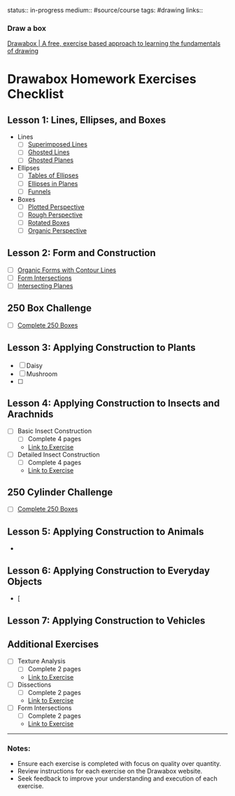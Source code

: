
status:: in-progress
medium:: #source/course 
tags: #drawing
links::

### Draw a box

[Drawabox | A free, exercise based approach to learning the fundamentals of drawing](https://drawabox.com/)


# Drawabox Homework Exercises Checklist

## Lesson 1: Lines, Ellipses, and Boxes
- Lines
	- [ ] [Superimposed Lines](https://drawabox.com/lesson/1/superimposedlines)
	- [ ] [Ghosted Lines](https://drawabox.com/lesson/1/ghostedlines)
	- [ ] [Ghosted Planes](https://drawabox.com/lesson/1/ghostedplanes)
- Ellipses
	- [ ] [Tables of Ellipses](https://drawabox.com/lesson/1/tablesofellipses)
	- [ ] [Ellipses in Planes](https://drawabox.com/lesson/1/ellipsesinplanes)
	- [ ] [Funnels](https://drawabox.com/lesson/1/funnels)
- Boxes
	- [ ] [Plotted Perspective](https://drawabox.com/lesson/1/plottedperspective)
	- [ ] [Rough Perspective](https://drawabox.com/lesson/1/roughperspective)
	- [ ] [Rotated Boxes](https://drawabox.com/lesson/1/rotatedboxes)
	- [ ] [Organic Perspective](https://drawabox.com/lesson/1/organicperspective)
## Lesson 2: Form and Construction
- [ ] [Organic Forms with Contour Lines](https://drawabox.com/lesson/2/organicforms)
- [ ] [Form Intersections](https://drawabox.com/lesson/2/formintersections)
- [ ] [Intersecting Planes](https://drawabox.com/lesson/2/intersectingplanes)

## 250 Box Challenge
- [ ] [Complete 250 Boxes](https://drawabox.com/250box)

## Lesson 3: Applying Construction to Plants
- [ ] Daisy
- [ ] Mushroom
- [ ] 

## Lesson 4: Applying Construction to Insects and Arachnids
- [ ] Basic Insect Construction
  - [ ] Complete 4 pages
  - [Link to Exercise](https://drawabox.com/lesson/4/insects)
- [ ] Detailed Insect Construction
  - [ ] Complete 4 pages
  - [Link to Exercise](https://drawabox.com/lesson/4/detailedinsects)

## 250 Cylinder Challenge
- [ ] [Complete 250 Boxes](https://drawabox.com/250box)

## Lesson 5: Applying Construction to Animals
- 

## Lesson 6: Applying Construction to Everyday Objects
- [ 

## Lesson 7: Applying Construction to Vehicles


## Additional Exercises
- [ ] Texture Analysis
  - [ ] Complete 2 pages
  - [Link to Exercise](https://drawabox.com/lesson/textureanalysis)
- [ ] Dissections
  - [ ] Complete 2 pages
  - [Link to Exercise](https://drawabox.com/lesson/dissections)
- [ ] Form Intersections
  - [ ] Complete 2 pages
  - [Link to Exercise](https://drawabox.com/lesson/formintersections)

---

### Notes:
- Ensure each exercise is completed with focus on quality over quantity.
- Review instructions for each exercise on the Drawabox website.
- Seek feedback to improve your understanding and execution of each exercise.